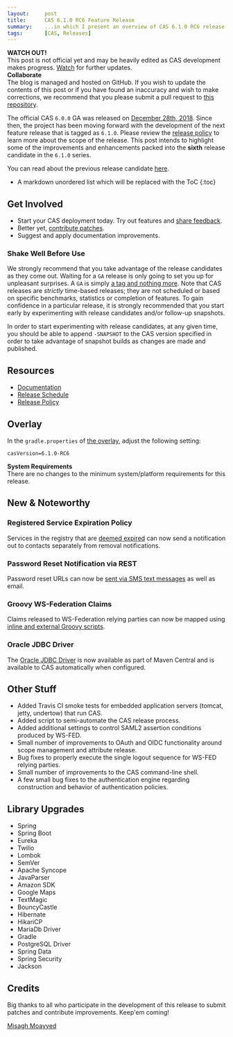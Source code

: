 ```yaml
---
layout:     post
title:      CAS 6.1.0 RC6 Feature Release
summary:    ...in which I present an overview of CAS 6.1.0 RC6 release.
tags:       [CAS, Releases]
---
```


<div class="alert alert-danger">
  <strong>WATCH OUT!</strong><br/>This post is not official yet and may be heavily edited as CAS development makes progress. <a href="https://apereo.github.io/feed.xml">Watch</a> for further updates.
</div>

<div class="alert alert-success">
  <strong>Collaborate</strong><br/>The blog is managed and hosted on GitHub. If you wish to update the contents of this post or if you have found an inaccuracy and wish to make corrections, we recommend that you please submit a pull request to <a href="https://github.com/apereo/apereo.github.io">this repository</a>.
</div>

The official CAS `6.0.0` GA was released on [December 28th, 2018](https://github.com/apereo/cas/releases/tag/v6.0.0). Since then, the project has been moving forward with the development of the next feature release that is tagged as `6.1.0`. Please review the [release policy](https://apereo.github.io/cas/developer/Release-Policy.html) to learn more about the scope of the release. This post intends to highlight some of the improvements and enhancements packed into the **sixth** release candidate in the `6.1.0` series.

You can read about the previous release candidate [here](https://apereo.github.io/2019/09/02/610rc5-release/).

* A markdown unordered list which will be replaced with the ToC
{:toc}

## Get Involved

- Start your CAS deployment today. Try out features and [share feedback](https://apereo.github.io/cas/Mailing-Lists.html).
- Better yet, [contribute patches](https://apereo.github.io/cas/developer/Contributor-Guidelines.html).
- Suggest and apply documentation improvements.

### Shake Well Before Use

We strongly recommend that you take advantage of the release candidates as they come out. Waiting for a `GA` release is only going to set you up for unpleasant surprises. A `GA` is simply [a tag and nothing more](https://apereo.github.io/2017/03/08/the-myth-of-ga-rel/). Note that CAS releases are *strictly* time-based releases; they are not scheduled or based on specific benchmarks, statistics or completion of features. To gain confidence in a particular release, it is strongly recommended that you start early by experimenting with release candidates and/or follow-up snapshots.

In order to start experimenting with release candidates, at any given time, you should be able to append `-SNAPSHOT` to the CAS version specified in order to take advantage of snapshot builds as changes are made and published.

## Resources

- [Documentation](https://apereo.github.io/cas/development/)
- [Release Schedule](https://github.com/apereo/cas/milestones)
- [Release Policy](https://apereo.github.io/cas/developer/Release-Policy.html)

## Overlay

In the `gradle.properties` of [the overlay](https://github.com/apereo/cas-overlay-template), adjust the following setting:

```properties
casVersion=6.1.0-RC6
```

<div class="alert alert-info">
  <strong>System Requirements</strong><br/>There are no changes to the minimum system/platform requirements for this release.
</div>

## New & Noteworthy

### Registered Service Expiration Policy

Services in the registry that are [deemed expired](https://apereo.github.io/cas/development/services/Configuring-Service-Expiration-Policy.html) can now send a notification out to contacts separately from removal notifications.

### Password Reset Notification via REST

Password reset URLs can now be [sent via SMS text messages](https://apereo.github.io/cas/development/password_management/Password-Management.html) as well as email.

### Groovy WS-Federation Claims

Claims released to WS-Federation relying parties can now be mapped using [inline and external Groovy scripts](https://apereo.github.io/cas/development/protocol/WS-Federation-Protocol.html).

### Oracle JDBC Driver

The [Oracle JDBC Driver](https://apereo.github.io/cas/development/installation/JDBC-Drivers.html) is now available
as part of Maven Central and is available to CAS automatically when configured.

## Other Stuff

- Added Travis CI smoke tests for embedded application servers (tomcat, jetty, undertow) that run CAS.
- Added script to semi-automate the CAS release process.
- Added additional settings to control SAML2 assertion conditions produced by WS-FED.
- Small number of improvements to OAuth and OIDC functionality around scope management and attribute release.
- Bug fixes to properly execute the single logout sequence for WS-FED relying parties.
- Small number of improvements to the CAS command-line shell.
- A few small bug fixes to the authentication engine regarding construction and behavior of authentication policies.

## Library Upgrades

- Spring
- Spring Boot
- Eureka
- Twilio
- Lombok
- SemVer
- Apache Syncope
- JavaParser
- Amazon SDK
- Google Maps
- TextMagic
- BouncyCastle
- Hibernate
- HikariCP
- MariaDb Driver
- Gradle
- PostgreSQL Driver
- Spring Data
- Spring Security
- Jackson

## Credits

Big thanks to all who participate in the development of this release to submit patches and contribute improvements. Keep'em coming!

[Misagh Moayyed](https://twitter.com/misagh84)
